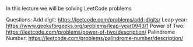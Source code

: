 In this lecture we will be solving LeetCode problems

Questions:
    Add digit: https://leetcode.com/problems/add-digits/
    Leap year: https://www.geeksforgeeks.org/problems/leap-year0943/1
    Power of Two: https://leetcode.com/problems/power-of-two/description/
    Palindrome Number: https://leetcode.com/problems/palindrome-number/description/ 